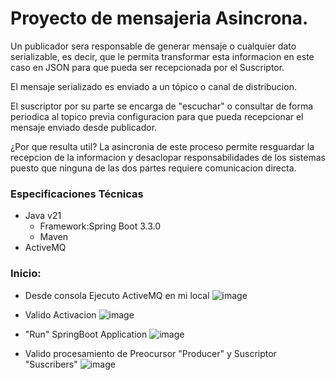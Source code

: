 # Proyecto de mensajeria Asincrona.

Un publicador sera responsable de generar mensaje o cualquier dato serializable, es decir, que le permita transformar esta informacion en este caso en JSON para que pueda ser recepcionada
por el Suscriptor.

El mensaje serializado es enviado a un tópico o canal de distribucion.

El suscriptor por su parte se encarga de "escuchar" o consultar de forma periodica al topico previa configuracion para que pueda recepcionar el mensaje enviado desde publicador.

¿Por que resulta util? La asincronia de este proceso permite resguardar la recepcion de la informacion y desaclopar responsabilidades de los sistemas puesto que ninguna de las dos
partes requiere comunicacion directa.

### Especificaciones Técnicas
+ Java v21
  + Framework:Spring Boot 3.3.0
  + Maven
+ ActiveMQ
 
### Inicio:
+ Desde consola Ejecuto ActiveMQ en mi local
  ![image](https://github.com/user-attachments/assets/64b3bf2a-b5d9-4f2d-9717-c6faf7821ec4)

+ Valido Activacion 
![image](https://github.com/user-attachments/assets/43729fff-e852-4c11-845d-cef3ab488776)

+ "Run" SpringBoot Application
  ![image](https://github.com/user-attachments/assets/e25d4c41-c0d4-482b-8b59-153127bed6fa)

+ Valido procesamiento de Preocursor  "Producer" y Suscriptor "Suscribers"
  ![image](https://github.com/user-attachments/assets/2f2a549b-fb92-4abc-bc65-5305889faa2f)



